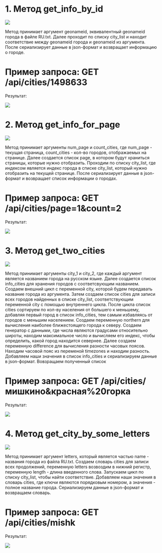 # 1. Метод **get_info_by_id** #

![](get_info_by_id.jpg)

Метод принимает аргумент geonameid, эквивалентный geonameid города в файле RU.txt. 
Далее проходит по списку city_list и находит соответствие между geonameid города и geonameid из аргумента. 
После сериализирует данные в json-формат и возвращает информацию о городе.

# Пример запроса: GET /api/cities/1498633 
Результат: 

![](get_info_by_id_example.jpg)

# 2. Метод **get_info_for_page** #

![](get_info_for_page.jpg)

Метод принимает аргументы num_page и count_cities, где num_page - текущая страница, count_cities - кол-во городов,
отображаемых на странице. Далее создается список page, в котором будут храниться страницы, которые нужно отобразить.
Проходим по списку city_list, где индексом является индекс города в списке city_list, который нужно отобразить на текущей странице.
После сериализирует данные в json-формат и возвращает список информации о городах.

# Пример запроса: GET /api/cities/page=1&count=2
Результат: 

![](get_info_for_page_example.jpg)

# 3. Метод **get_two_cities** #

![](get_two_cities.jpg)

Метод принимает аргументы city_1 и city_2, где каждый аргумент является названием города на русском языке.
Далее создается список info_cities для хранения городов с соответсвующим названием. 
Создаем внешний цикл с переменной city, которой будем передавать название города из аргумента. 
Затем создаем список cities для записи всех городов найденных в списке city_list, соответствующим переменной city с помощью внутреннего цикла.
После цикла список cities сортируем по кол-ву населения от большего к меньшему, добавляя первый город в список info_cities, 
тем самым избавляясь от городов с меньшим населением. Создаем переменную northern для вычисления наиболее ближестоящего города к северу.
Создаем генератор с данными, где числа являются градусами относительно широты, находим максимальное число и вычисляем его индекс, 
чтобы определить, какой город находится севернее. Далее создаем переменную difference для вычисления разности часовых поясов.
Находим часовой пояс из переменой timezones и находим разность. Добавляем наши значения в список info_cities и сериализируем данные в json-формат.
Вовзращаем полученный список

# Пример запроса: GET /api/cities/мишкино&красная%20горка 
Результат: 

![](get_two_cities_example.jpg)

# 4. Метод **get_city_by_some_letters** #

![](get_city_by_some_letters.jpg)

Метод принимает аргумент letters, который является частью name - названия города из файла RU.txt.
Создаем словарь cities для записи всех продолжений, переменную letters возвоздим в нижний регистр, переменную length - длина введенного слова.
Запускаем цикл по списку city_list, чтобы найти соответствие. Добавляем наши значения в словарь cities, где ключи являются порядковым номером,
а значения - полное название города. Сериализируем данные в json-формат и возвращаем словарь.

# Пример запроса: GET /api/cities/mishk
Результат: 

![](get_city_by_some_letters_example.jpg)